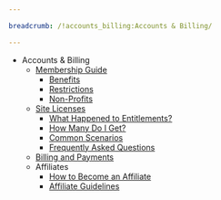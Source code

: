 ```yaml
---

breadcrumb: /!accounts_billing:Accounts & Billing/

---
```


* Accounts & Billing
	* [Membership Guide](membership.md)
		* [Benefits](membership.md#membership-benefits)
		* [Restrictions](membership.md#membership-restrictions)
		* [Non-Profits](membership.md#non-profits)
	* [Site Licenses](site_licenses.md)
		* [What Happened to Entitlements?](site_licenses.md#what-happened-to-entitlements)
		* [How Many Do I Get?](site_licenses.md#how-many-site-licenses-do-i-get?)
		* [Common Scenarios](site_licenses.md#common-use-scenarios)
		* [Frequently Asked Questions](site_licenses.md#frequently-asked-questions)
	* [Billing and Payments](payments.md)
	* Affiliates
		* [How to Become an Affiliate](affiliates.md#how-to-become-an-affiliate)
		* [Affiliate Guidelines](affiliates.md)